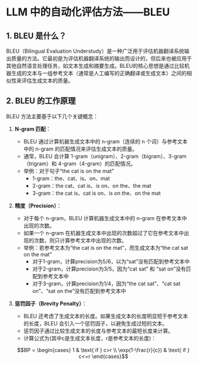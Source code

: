 # LLM 中的自动化评估方法——BLEU

## 1. BLEU 是什么？

BLEU（Bilingual Evaluation Understudy）是一种广泛用于评估机器翻译系统输出质量的方法。它最初是为评估机器翻译系统的输出而设计的，但后来也被应用于其他自然语言处理任务，如文本生成和摘要生成。BLEU的核心思想是通过比较机器生成的文本与一组参考文本（通常是人工编写的正确翻译或生成文本）之间的相似性来评估生成文本的质量。

## 2. BLEU 的工作原理

BLEU 方法主要基于以下几个关键概念：

1. **N-gram 匹配**：
   - BLEU 通过计算机器生成文本中的 n-gram（连续的 n 个词）与参考文本中的 n-gram 的匹配情况来评估生成文本的质量。
   - 通常，BLEU 会计算 1-gram（unigram）、2-gram（bigram）、3-gram（trigram）和 4-gram（4-gram）的匹配情况。
   - 举例：对于句子“the cat is on the mat”
     - 1-gram：the、cat、is、on、mat
     - 2-gram：the cat、cat is、is on、on the、the mat
     - 3-gram：the cat is、cat is on、is on the、on the mat

2. **精度（Precision）**：
   - 对于每个 n-gram，BLEU 计算机器生成文本中的 n-gram 在参考文本中出现的次数。
   - 如果一个 n-gram 在机器生成文本中出现的次数超过了它在参考文本中出现的次数，则只计算参考文本中出现的次数。
   - 举例：若参考文本为“the cat is on the mat”，而生成文本为“the cat sat on the mat”
     - 对于1-gram，计算precision为5/6，以为“sat”没有匹配到参考文本中
     - 对于2-gram，计算precision为3/5，因为“cat sat” 和 “sat on”没有匹配到参考文本中
     - 对于3-gram，计算precision为1/4，因为“the cat sat”、“cat sat on”、“sat on the”没有匹配到参考文本中

3. **惩罚因子（Brevity Penalty）**：
   - BLEU 还考虑了生成文本的长度。如果生成文本的长度明显短于参考文本的长度，BLEU 会引入一个惩罚因子，以避免生成过短的文本。
   - 惩罚因子通过比较生成文本的长度与参考文本的最短长度来计算。
   - 计算公式为(其中c是生成文本长度，r是参考文本的长度)：
   
   $$BP = \begin{cases} 1 & \text{ if } c>r \\ \exp(1-\frac{r}{c}) & \text{ if } c<=r \end{cases}$$